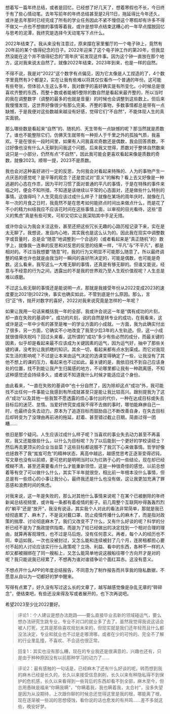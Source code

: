 想着写一篇年终总结，或者是回忆，已经想了好几天了，想着寒假也不长，今日终于有了些心情动笔。去年写前年的年终总结甚至是2月11日，拖延得比今年还久，或许是去年那时已经完成了所有的学业任务因此不紧不慢但这个寒假却有许多不得不做又一点也不想做的事情等着我，或许是想早点结束这糟心的一年早点摆脱回忆与思考的泥潭，我终究是选择今天动笔写下点什么。

2022年结束了。我从来没有注意过，原来摆在家里餐厅的一个电子钟上，竟然有20年前的某个值得纪念的日子。2022年迎来了这个电子钟工作的第20年，但我显然没能在这个并不值得纪念的“周年庆”前发现这件事。因为这个钟一直放在那个地方，这对我来说太自然了。就像2022年结束，2023年到来，也是一样的自然。

不得不说，我是对“2022”这个数字有点偏见，因为它太像是人工捏造的了，4个数字里竟然有3个都是2，实在让我有些难以将其仅仅看作一个普通的年份。这可能有些夸张，但体验人生这么多年，我对数字的喜好确实是有所变化。小时候总是很喜欢齐整的东西，而整十数或者能被5整除的数自然是看起来最齐整的，所以当时的我在调整数字（调整的最多的也就是音量）的时候也会调整到这些数上。但后来我慢慢发现，这世界好像很少有那么完美、齐整的事物，多数事情都总是带有一点缺憾，于是我便对这些数越来越没有好感，觉得它们“不自然”，不能体现人生的真实面貌。

那么哪些数是看起来“自然”的、随机的、天生带有一点缺憾的呢？那当然就是质数了。谁也不能整除它们，仿佛天生就带有一种拒人于千里之外的孤独气质，我喜欢。于是在很长一段时间里，如果有人问我喜欢奇数还是偶数，我会回答质数，不过好像也没有什么人无聊到问我这个问题。后来我又觉得，质数对于整体自然数来说只是一小部分，仍然有点“不自然”，因此我可能会更喜欢看起来像是质数的奇数，就像2023。顺带一提，2023不是质数。

我也会对这种喜好进行一定的反思，为何我会对看起来特殊的、人为的事物产生一点厌恶的感觉呢？是平等的观念？还是尝试对“意义”的解构？看上去又好像是一种逃避的心态在作祟，因为平时习惯了面对普通的平凡的事情，于是在特殊的事件来临之时，便会不知所措，不知道是该继续以平常的心态面对，还是做些什么特别的事情。这值得吗？人生究竟应该过成什么样子？就像在某场的周年庆时，就像在几年一次的月食之日时，我竟然不是在思考如何能挤点时间出来做点什么，而是花了不小的精力纠结我应不应该花时间在这些事情上面，以审视的目光看待，这些“意义的焦虑”真是有些可笑，可却又切实让我深陷其中手足无措。

或许你会认为我会关注这些，甚至还把这些冗长无趣的心路历程记录下来，实在是太无聊了。我想说，发自内心地，其实我也是这么认为的。因此我在现实中调整数字或音量时，总是会“随意”地调整到一个合适的（或者看起来是“真正随机”的）数字上，就像我一连串的反思和对反思的反思的结果一样，“平凡”与“不平凡”，都是相对的。不过当我想要“随意”时，我的行为又明显不可能那么随意了。所以最终调整的结果也许也就是由我当时一瞬间的喜好所决定的，可能是偶数，也可能是奇数。这么看来，我写这么一大堆无聊的事情，还真是有够无聊的。但谁又能说，经意与不经意的行为之间，透露出的不是我的世界观乃至人生观价值观呢？人生总是难以琢磨。

不过这么些无聊的事情还是能说明一点，那就是我接受年份从2022变成2023的速度要比2021到2022快，事实也确实如此，不管到底是什么原因。那么，言归“正”传，抛开对数字的喜好，2022对我来说究竟是怎样的一年呢？

如果让我用一句话来概括我一年的全部，我或许会说这一年是“偶有成功的片刻，却一直在失败的基调中”。成功的片刻，说的自然是转专业的成功，在我看来，这或许是这一年中少有的甚至是唯一的学业方面的小成就。一方面，我为此确实付出了很多，另一方面，它确实不小地改变了我至少后3年的人生轨迹。但，这一小成就很值得庆祝吗？回过头来看，这所谓的“成功”多少有些必然的成分，而最关键的因素，似乎却是看起来最不应该成为关键因素的运气，因为运气好，抽中了那些关键的课，没考到让我抓瞎的知识。其余一切，看起来都有点水到渠成。而它对我现实生活的影响呢？不过是让本来由运气决定的选课变得确定了一些，让我没有了其他不想上的课的压力，看起来也不过如此。最关键的是，我依旧找不到自己应该身处的位置，找不到能让我产生归属感的地方，不论哪里都让我有一种疏离感，不知这种感觉还会持续多久，或者说不知道我什么时候才能适应这个身份。

由此看来，“一直在失败的基调中”也十分自然了，因为除却这点“成功”外，我可能找不出任何一件事能让我感到有所成就甚至只是能让我比较高兴。跟别提我为了这点“成功”以及其他一些我暂不愿透露的烦心事付出的代价，一种在达成目标或失去目标后的迷茫、怠惰。当爱好终究变成我不得不去做的事时，哪怕能麻痹自己一时，也最终会失去动力。原本为了追逐目标而鼓励自己不断改善自身，在失去目标后却转变为了没理由再前进的拖延，赶着、甚至错过截止日期，简直过得一团糟……

依旧是那个疑问。人生应该过成什么样子呢？当喜欢的事业失去动力甚至不再喜欢，我又还能做些什么，以什么为目标呢？为了以后能到一个更好的学校读硕士？然后再去更顶尖的企业当韭菜？这些目标都说服不了我沉下心来做事情。哲学好像也拯救不了我“岌岌可危”的精神状态，离高中越远，越感觉思考正逐渐变得迟钝，写文章也没有以前顺，更可悲的是明明当时以为烂熟于心的一些结论，现在却已经模糊不清，甚至还需要看点什么才能重新领悟，这是一种很奇怪的感觉。以前总想着等有空了可以做什么什么，其实下半年就很空，相比前一年根本没什么事情，但总是有一些烦心的小事让我分心，最终我还是什么也没有做，这让我更加充满了罪恶感和浪费时间的焦虑。

对我来说，这一年是失败的，那么对其他什么事情来说呢？在某个已被删除的年终新闻总结视频里，或许每一条都有着疫情的影子。前几周整个互联网吵得轰轰烈烈的“躺平”还是“放开”，我没有说话，其实我个人对此的看法非常简单，那就是我已经彻底累了、麻木了，不是说对戴口罩、防止疫情传播什么的麻木了，而是指对政策的揣摩、讨论彻底麻木了。我们又改变不了什么，又有什么好谈的呢？科学的分析已经不是为了施政提供指南，而是为了给已经做出的决定找到一个相对合理的理由，就算再客观理性，也不过是马后炮，没有任何意义。再者，每个人的经历也不同，幸运如我，一次也没被封过，又怎么能和连续被封了几个月，连房租都担心要付不起的人讨论应该实行什么政策呢？立场、利益、看中的东西，各种不一样的人却又都被捆绑在了同一艘船上，又怎么能简单地说这艘船往哪个方向开才是对的呢？我只能说我已经累了，不想再为谁对谁错争论个面红耳赤。这没有意义。

不想点开什么APP的年度总结报告，不同意为了制作报告而共享我的隐私数据，不愿意从自以为一切都好的梦中醒来。

写得有点累了，好久没有写过这么长的文章了，越写越感觉像是杂乱无章的“碎碎念”，便结束吧，有些还没来得及写或者展开的，也下次再说吧。

希望2023至少比2022要好。

> 评论1：个人建议是想办法跑路——要么直接毕业去新的领域碰运气，要么想办法研究生跳专业，专业不对口的就业多了去了。虽然我觉得我说这话会被人打死，尤其是那些喜欢规划未来的，但现实就是我们还年轻而且什么都没法决定，专业和就业也不过是走哪滑哪，或者在少的可怜的、完全不了解的行业里乱撞，不喜欢、不合适也很正常。

> 回复1：其实也没有那么糟，现在的专业我还是很满意的，兴趣也还有，只是由于种种原因没有以前那种学习的动力了……

> 评论2：最有感触的一句话是，已经麻木了还有什么好谈的呢，转而想到我的麻木已经是长久的，长久以来接受信息剥削，长久以来有种隐私得不到保护的危机感，长久以来看得到一些背后的东西却看不到全部，麻木至今，但总用愚昧是福来“你瞒我瞒”，“你瞒着我，我也瞒着我，太合衬”，没多失望是因为从没期待，上次跟你聊的时候总还觉得这里是我的根，哪能离了根，现在逐渐被一些润的思想侵蚀，看你说的话也愈发的有共鸣……差不多就这些，晚安好梦。